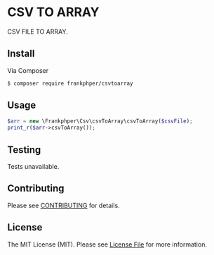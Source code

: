 # CSV TO ARRAY

CSV FILE TO ARRAY.

## Install

Via Composer

``` bash
$ composer require frankphper/csvtoarray
```

## Usage

``` php
$arr = new \Frankphper\Csv\csvToArray\csvToArray($csvFile);
print_r($arr->csvToArray());
```

## Testing

Tests unavailable.

## Contributing

Please see [CONTRIBUTING](CONTRIBUTING.md) for details.

## License

The MIT License (MIT). Please see [License File](LICENSE) for more information.

